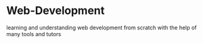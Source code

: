 # Web-Development
 learning and understanding web development from scratch with the help of many tools and tutors
